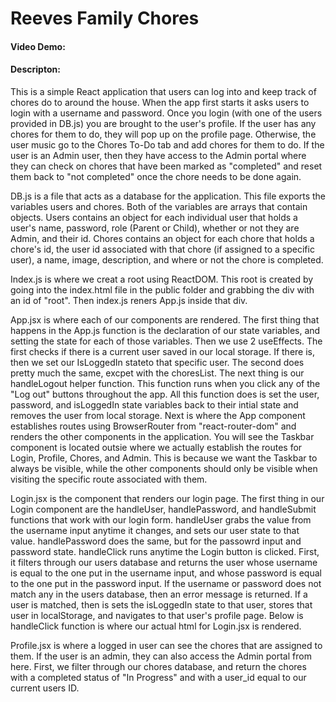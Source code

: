 # Reeves Family Chores
#### Video Demo:
#### Descripton:
This is a simple React application that users can log into and keep track of chores do to around the house. When the app first starts it asks users to login with a username and password. Once you login (with one of the users provided in DB.js) you are brought to the user's profile. If the user has any chores for them to do, they will pop up on the profile page. Otherwise, the user music go to the Chores To-Do tab and add chores for them to do. If the user is an Admin user, then they have access to the Admin portal where they can check on chores that have been marked as "completed" and reset them back to  "not completed" once the chore needs to be done again.

DB.js is a file that acts as a database for the application. This file exports the variables users and chores. Both of the variables are arrays that contain objects. Users contains an object for each individual user that holds a user's name, password, role (Parent or Child), whether or not they are Admin, and their id. Chores contains an object for each chore that holds a chore's id, the user id associated with that chore (if assigned to a specific user), a name, image, description, and where or not the chore is completed. 

Index.js is where we creat a root using ReactDOM. This root is created by going into the index.html file in the public folder and grabbing the div with an id of "root". Then index.js reners App.js inside that div.

App.jsx is where each of our components are rendered. The first thing that happens in the App.js function is the declaration of our state variables, and setting the state for each of those variables. Then we use 2 useEffects. The first checks if there is a current user saved in our local storage. If there is, then we set our IsLoggedIn stateto that specific user. The second does pretty much the same, excpet with the choresList. The next thing is our handleLogout helper function. This function runs when you click any of the "Log out" buttons throughout the app. All this function does is set the user, password, and isLoggedIn state variables back to their intial state and removes the user from local storage. Next is where the App component establishes routes using BrowserRouter from "react-router-dom" and renders the other components in the application. You will see the Taskbar component is located outsie where we actually establish the routes for Login, Profile, Chores, and Admin. This is because we want the Taskbar to always be visible, while the other components should only be visible when visiting the specific route associated with them.

Login.jsx is the component that renders our login page. The first thing in our Login component are the handleUser, handlePassword, and handleSubmit functions that work with our login form. handleUser grabs the value from the username input anytime it changes, and sets our user state to that value. handlePassword does the same, but for the passowrd input and password state. handleClick runs anytime the Login button is clicked. First, it filters through our users database and returns the user whose username is equal to the one put in the username input, and whose password is equal to the one put in the password input. If the username or password does not match any in the users database, then an error message is returned. If a user is matched, then is sets the isLoggedIn state to that user, stores that user in localStorage, and navigates to that user's profile page. Below is handleClick function is where our actual html for Login.jsx is rendered.  

Profile.jsx is where a logged in user can see the chores that are assigned to them. If the user is an admin, they can also access the Admin portal from here. First, we filter through our chores database, and return the chores with a completed status of "In Progress" and with a user_id equal to our current users ID.  